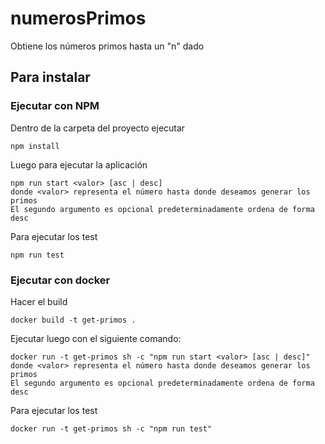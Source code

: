 # numerosPrimos
Obtiene los números primos hasta un "n" dado

## Para instalar

### Ejecutar con NPM
Dentro de la carpeta del proyecto ejecutar
```
npm install
```

Luego para ejecutar la aplicación
```
npm run start <valor> [asc | desc]
donde <valor> representa el número hasta donde deseamos generar los primos
El segundo argumento es opcional predeterminadamente ordena de forma desc
```

Para ejecutar los test
```
npm run test
```

### Ejecutar con docker
Hacer el build
```
docker build -t get-primos .
```

Ejecutar luego con el siguiente comando:
```
docker run -t get-primos sh -c "npm run start <valor> [asc | desc]"
donde <valor> representa el número hasta donde deseamos generar los primos
El segundo argumento es opcional predeterminadamente ordena de forma desc
```

Para ejecutar los test

```
docker run -t get-primos sh -c "npm run test"
```
